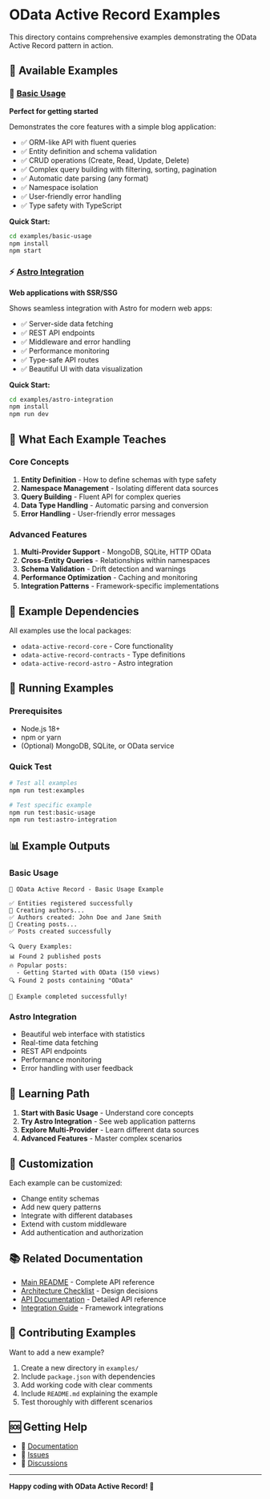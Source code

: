 # OData Active Record Examples

This directory contains comprehensive examples demonstrating the OData Active Record pattern in action.

## 📁 Available Examples

### 🚀 [Basic Usage](./examples/basic-usage/)
**Perfect for getting started**

Demonstrates the core features with a simple blog application:
- ✅ ORM-like API with fluent queries
- ✅ Entity definition and schema validation
- ✅ CRUD operations (Create, Read, Update, Delete)
- ✅ Complex query building with filtering, sorting, pagination
- ✅ Automatic date parsing (any format)
- ✅ Namespace isolation
- ✅ User-friendly error handling
- ✅ Type safety with TypeScript

**Quick Start:**
```bash
cd examples/basic-usage
npm install
npm start
```

### ⚡ [Astro Integration](./examples/astro-integration/)
**Web applications with SSR/SSG**

Shows seamless integration with Astro for modern web apps:
- ✅ Server-side data fetching
- ✅ REST API endpoints
- ✅ Middleware and error handling
- ✅ Performance monitoring
- ✅ Type-safe API routes
- ✅ Beautiful UI with data visualization

**Quick Start:**
```bash
cd examples/astro-integration
npm install
npm run dev
```

## 🎯 What Each Example Teaches

### Core Concepts
1. **Entity Definition** - How to define schemas with type safety
2. **Namespace Management** - Isolating different data sources
3. **Query Building** - Fluent API for complex queries
4. **Data Type Handling** - Automatic parsing and conversion
5. **Error Handling** - User-friendly error messages

### Advanced Features
1. **Multi-Provider Support** - MongoDB, SQLite, HTTP OData
2. **Cross-Entity Queries** - Relationships within namespaces
3. **Schema Validation** - Drift detection and warnings
4. **Performance Optimization** - Caching and monitoring
5. **Integration Patterns** - Framework-specific implementations

## 🔗 Example Dependencies

All examples use the local packages:
- `odata-active-record-core` - Core functionality
- `odata-active-record-contracts` - Type definitions
- `odata-active-record-astro` - Astro integration

## 🚀 Running Examples

### Prerequisites
- Node.js 18+ 
- npm or yarn
- (Optional) MongoDB, SQLite, or OData service

### Quick Test
```bash
# Test all examples
npm run test:examples

# Test specific example
npm run test:basic-usage
npm run test:astro-integration
```

## 📊 Example Outputs

### Basic Usage
```
🚀 OData Active Record - Basic Usage Example

✅ Entities registered successfully
📝 Creating authors...
✅ Authors created: John Doe and Jane Smith
📝 Creating posts...
✅ Posts created successfully

🔍 Query Examples:
📊 Found 2 published posts
🔥 Popular posts:
  - Getting Started with OData (150 views)
🔍 Found 2 posts containing "OData"

🎉 Example completed successfully!
```

### Astro Integration
- Beautiful web interface with statistics
- Real-time data fetching
- REST API endpoints
- Performance monitoring
- Error handling with user feedback

## 🎯 Learning Path

1. **Start with Basic Usage** - Understand core concepts
2. **Try Astro Integration** - See web application patterns
3. **Explore Multi-Provider** - Learn different data sources
4. **Advanced Features** - Master complex scenarios

## 🔧 Customization

Each example can be customized:
- Change entity schemas
- Add new query patterns
- Integrate with different databases
- Extend with custom middleware
- Add authentication and authorization

## 📚 Related Documentation

- [Main README](../README.md) - Complete API reference
- [Architecture Checklist](../ARCHITECTURE_CHECKLIST.md) - Design decisions
- [API Documentation](../docs/api.md) - Detailed API reference
- [Integration Guide](../docs/integrations.md) - Framework integrations

## 🤝 Contributing Examples

Want to add a new example?

1. Create a new directory in `examples/`
2. Include `package.json` with dependencies
3. Add working code with clear comments
4. Include `README.md` explaining the example
5. Test thoroughly with different scenarios

## 🆘 Getting Help

- 📖 [Documentation](https://odata-active-record.dev)
- 🐛 [Issues](https://github.com/your-org/odata-active-record/issues)
- 💬 [Discussions](https://github.com/your-org/odata-active-record/discussions)

---

**Happy coding with OData Active Record! 🚀**

